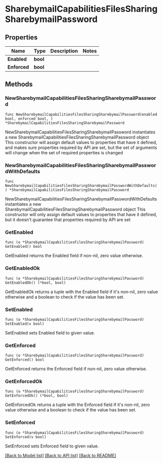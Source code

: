 # SharebymailCapabilitiesFilesSharingSharebymailPassword

## Properties

Name | Type | Description | Notes
------------ | ------------- | ------------- | -------------
**Enabled** | **bool** |  | 
**Enforced** | **bool** |  | 

## Methods

### NewSharebymailCapabilitiesFilesSharingSharebymailPassword

`func NewSharebymailCapabilitiesFilesSharingSharebymailPassword(enabled bool, enforced bool, ) *SharebymailCapabilitiesFilesSharingSharebymailPassword`

NewSharebymailCapabilitiesFilesSharingSharebymailPassword instantiates a new SharebymailCapabilitiesFilesSharingSharebymailPassword object
This constructor will assign default values to properties that have it defined,
and makes sure properties required by API are set, but the set of arguments
will change when the set of required properties is changed

### NewSharebymailCapabilitiesFilesSharingSharebymailPasswordWithDefaults

`func NewSharebymailCapabilitiesFilesSharingSharebymailPasswordWithDefaults() *SharebymailCapabilitiesFilesSharingSharebymailPassword`

NewSharebymailCapabilitiesFilesSharingSharebymailPasswordWithDefaults instantiates a new SharebymailCapabilitiesFilesSharingSharebymailPassword object
This constructor will only assign default values to properties that have it defined,
but it doesn't guarantee that properties required by API are set

### GetEnabled

`func (o *SharebymailCapabilitiesFilesSharingSharebymailPassword) GetEnabled() bool`

GetEnabled returns the Enabled field if non-nil, zero value otherwise.

### GetEnabledOk

`func (o *SharebymailCapabilitiesFilesSharingSharebymailPassword) GetEnabledOk() (*bool, bool)`

GetEnabledOk returns a tuple with the Enabled field if it's non-nil, zero value otherwise
and a boolean to check if the value has been set.

### SetEnabled

`func (o *SharebymailCapabilitiesFilesSharingSharebymailPassword) SetEnabled(v bool)`

SetEnabled sets Enabled field to given value.


### GetEnforced

`func (o *SharebymailCapabilitiesFilesSharingSharebymailPassword) GetEnforced() bool`

GetEnforced returns the Enforced field if non-nil, zero value otherwise.

### GetEnforcedOk

`func (o *SharebymailCapabilitiesFilesSharingSharebymailPassword) GetEnforcedOk() (*bool, bool)`

GetEnforcedOk returns a tuple with the Enforced field if it's non-nil, zero value otherwise
and a boolean to check if the value has been set.

### SetEnforced

`func (o *SharebymailCapabilitiesFilesSharingSharebymailPassword) SetEnforced(v bool)`

SetEnforced sets Enforced field to given value.



[[Back to Model list]](../README.md#documentation-for-models) [[Back to API list]](../README.md#documentation-for-api-endpoints) [[Back to README]](../README.md)


